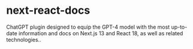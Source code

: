 # next-react-docs
ChatGPT plugin designed to equip the GPT-4 model with the most up-to-date information and docs on Next.js 13 and React 18, as well as related technologies..
